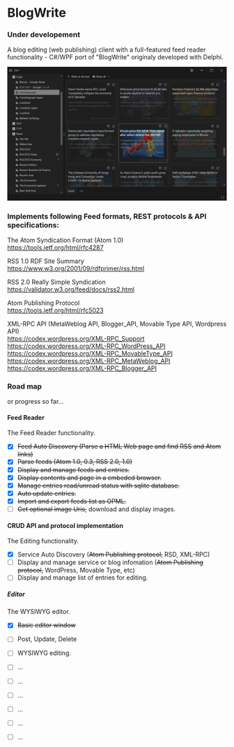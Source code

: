 # BlogWrite

### Under developement
  
A blog editing (web publishing) client with a full-featured feed reader functionality - C#/WPF port of "BlogWrite" originaly developed with Delphi.

![BlogWrite4](https://github.com/torum/BlogWrite/blob/master/docs/images/BlogWrite4.png?raw=true) 

### Implements following Feed formats, REST protocols & API specifications:  

The Atom Syndication Format (Atom 1.0)  
https://tools.ietf.org/html/rfc4287

RSS 1.0 RDF Site Summary  
https://www.w3.org/2001/09/rdfprimer/rss.html

RSS 2.0 Really Simple Syndication  
https://validator.w3.org/feed/docs/rss2.html

Atom Publishing Protocol  
https://tools.ietf.org/html/rfc5023

XML-RPC API (MetaWeblog API, Blogger_API, Movable Type API, Wordpress API)  
https://codex.wordpress.org/XML-RPC_Support  
https://codex.wordpress.org/XML-RPC_WordPress_API  
https://codex.wordpress.org/XML-RPC_MovableType_API  
https://codex.wordpress.org/XML-RPC_MetaWeblog_API  
https://codex.wordpress.org/XML-RPC_Blogger_API  


### Road map

or progress so far...

#### Feed Reader

The Feed Reader functionality.

- [x] ~~Feed Auto Discovery (Parse a HTML Web page and find RSS and Atom links)~~
- [x] ~~Parse feeds (Atom 1.0, 0.3, RSS 2.0, 1.0)~~
- [x] ~~Display and manage feeds and entries.~~ 
- [x] ~~Display contents and page in a embeded browser.~~ 
- [x] ~~Manage entries read/unread status with sqlite database.~~ 
- [x] ~~Auto update entries.~~ 
- [x] ~~Import and export feeds list as OPML.~~ 
- [ ] ~~Get optional image Uris,~~ download and display images. 

#### CRUD API and protocol implementation

The Editing functionality.

- [x] Service Auto Discovery (~~Atom Publishing protocol,~~ RSD, XML-RPC)
- [ ] Display and manage service or blog infomation (~~Atom Publishing protocol,~~ WordPress, Movable Type, etc)
- [ ] Display and manage list of entries for editing.

##### Editor

The WYSIWYG editor.

- [x] ~~Basic editor window~~
- [ ] Post, Update, Delete
- [ ] WYSIWYG editing.
- [ ] ...
- [ ] ...
- [ ] ...
- [ ] ...
- [ ] ...
- [ ] ...


